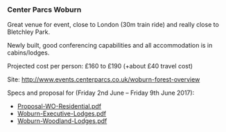 ### Center Parcs Woburn

Great venue for event, close to London (30m train ride) and really close to Bletchley Park.

Newly built, good conferencing capabilities and all accommodation is in cabins/lodges.

Projected cost per person: £160 to £190 (+about £40 travel cost)

Site: http://www.events.centerparcs.co.uk/woburn-forest-overview

Specs and proposal for (Friday 2nd June – Friday 9th June 2017):
* [Proposal-WO-Residential.pdf](pdfs/Proposal-WO-Residential.pdf)
 * [Woburn-Executive-Lodges.pdf](pdfs/Woburn-Executive-Lodges.pdf)
 * [Woburn-Woodland-Lodges.pdf](pdfs/Woburn-Woodland-Lodges.pdf)
